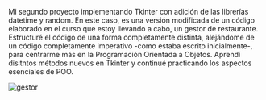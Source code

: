 Mi segundo proyecto implementando Tkinter con adición de las librerías datetime y random. En este caso, es una versión modificada de un código elaborado en el curso que estoy llevando a cabo, un gestor de restaurante.
Estructuré el código de una forma completamente distinta, alejándome de un código completamente imperativo -como estaba escrito inicialmente-, para centrarme más en la Programación Orientada a Objetos. Aprendí disitntos métodos nuevos en Tkinter y continué practicando los aspectos esenciales de POO.

![gestor](https://user-images.githubusercontent.com/112111503/187975945-a44374c9-f2d9-4342-b3bd-a6f7e871880e.png)
